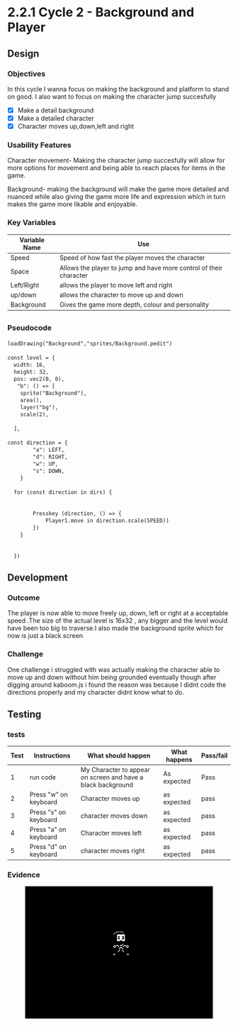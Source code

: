 # 2.2.1 Cycle 2 - Background and Player

## Design

### Objectives

In this cycle I wanna focus on making the background and platform to stand on good. I also want to focus on making the character jump succesfully

* [x] Make a detail background&#x20;
* [x] Make a detailed character&#x20;
* [x] Character moves up,down,left and right&#x20;

### Usability Features

Character movement- Making the character jump succesfully will allow for more options for movement and being able to reach places for items in the game.

Background- making the background will make the game more detailed and nuanced while also giving the game more life and expression which in turn makes the game more likable and enjoyable.

### Key Variables



| Variable Name | Use                                                                |
| ------------- | ------------------------------------------------------------------ |
| Speed         | Speed of how fast the player moves the character                   |
| Space         | Allows the player to jump and have more control of their character |
| Left/Right    | allows the player to move left and right                           |
| up/down       | allows the character to move up and down                           |
| Background    | Gives the game more depth, colour and personality                  |

##

### Pseudocode

```
loadDrawing("Background","sprites/Background.pedit")

const level = {
  width: 16,
  height: 32,
  pos: vec2(0, 0),
   "b": () => [
    sprite("Background"),
    area(),
    layer("bg"),
    scale(2),
    
  ],

const direction = {
		"a": LEFT,
		"d": RIGHT,
		"w": UP,
		"s": DOWN,
	}

  for (const direction in dirs) {
	
	
		Presskey (direction, () => {
			Player1.move in direction.scale(SPEED))
		})
	}
  
  
  })
```

## Development

### Outcome

The player is now able to move freely up, down, left or right at a acceptable speed .The size of the actual level is 16x32 , any bigger and the level would have been too big to traverse.I also made the background sprite which for now is just a black screen&#x20;

### Challenge&#x20;

One challenge i struggled with was actually making the character able to move up and down without him being grounded eventually though after digging around kaboom.js i found the reason was because I didnt code the directions properly and my character didnt know what to do.&#x20;

## Testing

### tests

| Test | Instructions           | What should happen                                           | What happens  | Pass/fail |
| ---- | ---------------------- | ------------------------------------------------------------ | ------------- | --------- |
| 1    | run code               | My Character to appear on screen and have a black background | As expected   | Pass      |
| 2    | Press "w" on keyboard  | Character moves up                                           | as expected   | pass      |
| 3    | Press "s" on keyboard  | character moves down                                         | as expected   | pass      |
| 4    | Press "a" on keyboard  | Character moves left                                         | as expected   | pass      |
| 5    | Press "d" on keyboard  | character moves right                                        | as expected   | pass      |

### Evidence

<figure><img src="../.gitbook/assets/image.png" alt=""><figcaption></figcaption></figure>

###
